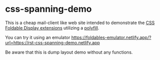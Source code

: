 # css-spanning-demo
This is a cheap mail-client like web site intended to demonstrate the 
[CSS Foldable Display extensions](https://github.com/MicrosoftEdge/MSEdgeExplainers/blob/master/Foldables/explainer.md)
utilizing a [polyfill](https://github.com/zouhir/spanning-css-polyfill). 

You can try it using an emulator https://foldables-emulator.netlify.app/?url=https://rst-css-spanning-demo.netlify.app

Be aware that this is dump layout demo without any functions.

